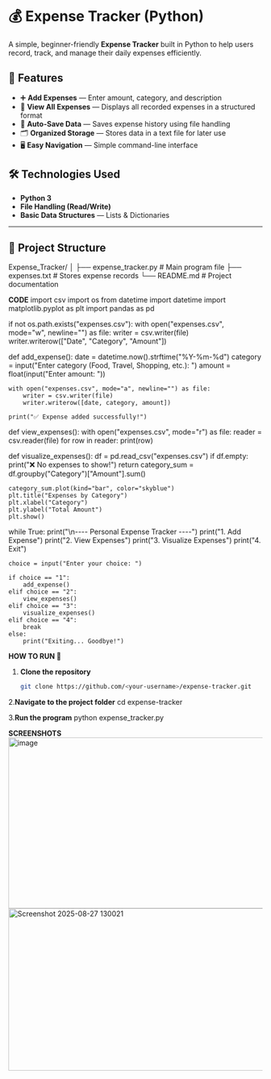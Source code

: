 # 💰 Expense Tracker (Python)

A simple, beginner-friendly **Expense Tracker** built in Python to help users record, track, and manage their daily expenses efficiently.  



## 📌 Features
- ➕ **Add Expenses** — Enter amount, category, and description
- 📜 **View All Expenses** — Displays all recorded expenses in a structured format
- 💾 **Auto-Save Data** — Saves expense history using file handling
- 🗂 **Organized Storage** — Stores data in a text file for later use
- 🖥 **Easy Navigation** — Simple command-line interface



## 🛠️ Technologies Used
- **Python 3**
- **File Handling (Read/Write)**
- **Basic Data Structures** — Lists & Dictionaries

---

## 📂 Project Structure
Expense_Tracker/
│
├── expense_tracker.py # Main program file
├── expenses.txt # Stores expense records
└── README.md # Project documentation


**CODE**
import csv
import os
from datetime import datetime
import matplotlib.pyplot as plt
import pandas as pd

if not os.path.exists("expenses.csv"):
    with open("expenses.csv", mode="w", newline="") as file:
        writer = csv.writer(file)
        writer.writerow(["Date", "Category", "Amount"])


def add_expense():
    date = datetime.now().strftime("%Y-%m-%d")
    category = input("Enter category (Food, Travel, Shopping, etc.): ")
    amount = float(input("Enter amount: "))

    with open("expenses.csv", mode="a", newline="") as file:
        writer = csv.writer(file)
        writer.writerow([date, category, amount])

    print("✅ Expense added successfully!")


def view_expenses():
    with open("expenses.csv", mode="r") as file:
        reader = csv.reader(file)
        for row in reader:
            print(row)


def visualize_expenses():
    df = pd.read_csv("expenses.csv")
    if df.empty:
        print("❌ No expenses to show!")
        return
    category_sum = df.groupby("Category")["Amount"].sum()

    category_sum.plot(kind="bar", color="skyblue")
    plt.title("Expenses by Category")
    plt.xlabel("Category")
    plt.ylabel("Total Amount")
    plt.show()



while True:
    print("\n---- Personal Expense Tracker ----")
    print("1. Add Expense")
    print("2. View Expenses")
    print("3. Visualize Expenses")
    print("4. Exit")

    choice = input("Enter your choice: ")

    if choice == "1":
        add_expense()
    elif choice == "2":
        view_expenses()
    elif choice == "3":
        visualize_expenses()
    elif choice == "4":
        break
    else:
        print("Exiting... Goodbye!")




**HOW TO RUN 🚀**
1. **Clone the repository**
   ```bash
   git clone https://github.com/<your-username>/expense-tracker.git

2.**Navigate to the project folder**
      cd expense-tracker

3.**Run the program**
      python expense_tracker.py

**SCREENSHOTS**
<img width="567" height="339" alt="image" src="https://github.com/user-attachments/assets/e0b4505b-a42a-4586-990f-4200e9d70ebf" />
<img width="641" height="322" alt="Screenshot 2025-08-27 130021" src="https://github.com/user-attachments/assets/cb0e8147-7477-4936-b540-a4be62291cfa" />





